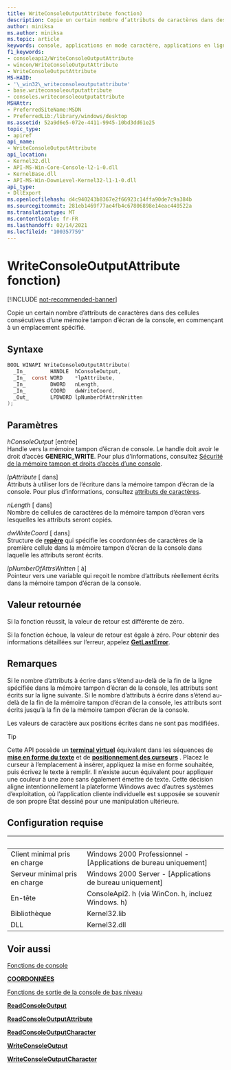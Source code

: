 ```yaml
---
title: WriteConsoleOutputAttribute fonction)
description: Copie un certain nombre d’attributs de caractères dans des cellules consécutives d’une mémoire tampon d’écran de la console, en commençant à un emplacement spécifié.
author: miniksa
ms.author: miniksa
ms.topic: article
keywords: console, applications en mode caractère, applications en ligne de commande, applications de terminal, API console
f1_keywords:
- consoleapi2/WriteConsoleOutputAttribute
- wincon/WriteConsoleOutputAttribute
- WriteConsoleOutputAttribute
MS-HAID:
- '\_win32\_writeconsoleoutputattribute'
- base.writeconsoleoutputattribute
- consoles.writeconsoleoutputattribute
MSHAttr:
- PreferredSiteName:MSDN
- PreferredLib:/library/windows/desktop
ms.assetid: 52a9d6e5-072e-4411-9945-10bd3dd61e25
topic_type:
- apiref
api_name:
- WriteConsoleOutputAttribute
api_location:
- Kernel32.dll
- API-MS-Win-Core-Console-l2-1-0.dll
- KernelBase.dll
- API-MS-Win-DownLevel-Kernel32-l1-1-0.dll
api_type:
- DllExport
ms.openlocfilehash: d4c940243b8367e2f66923c14ffa90de7c9a384b
ms.sourcegitcommit: 281eb1469f77ae4fb4c67806898e14eac440522a
ms.translationtype: MT
ms.contentlocale: fr-FR
ms.lasthandoff: 02/14/2021
ms.locfileid: "100357759"
---
```

# <a name="writeconsoleoutputattribute-function"></a>WriteConsoleOutputAttribute fonction)

[!INCLUDE [not-recommended-banner](./includes/not-recommended-banner.md)]

Copie un certain nombre d’attributs de caractères dans des cellules consécutives d’une mémoire tampon d’écran de la console, en commençant à un emplacement spécifié.

## <a name="syntax"></a>Syntaxe

```C
BOOL WINAPI WriteConsoleOutputAttribute(
  _In_        HANDLE  hConsoleOutput,
  _In_  const WORD    *lpAttribute,
  _In_        DWORD   nLength,
  _In_        COORD   dwWriteCoord,
  _Out_       LPDWORD lpNumberOfAttrsWritten
);
```

## <a name="parameters"></a>Paramètres

*hConsoleOutput* \[entrée\]  
Handle vers la mémoire tampon d’écran de console. Le handle doit avoir le droit d’accès **GENERIC\_WRITE**. Pour plus d’informations, consultez [Sécurité de la mémoire tampon et droits d’accès d’une console](console-buffer-security-and-access-rights.md).

*lpAttribute* \[ dans\]  
Attributs à utiliser lors de l’écriture dans la mémoire tampon d’écran de la console. Pour plus d’informations, consultez [attributs de caractères](console-screen-buffers.md#character-attributes).

*nLength* \[ dans\]  
Nombre de cellules de caractères de la mémoire tampon d’écran vers lesquelles les attributs seront copiés.

*dwWriteCoord* \[ dans\]  
Structure de [**repère**](coord-str.md) qui spécifie les coordonnées de caractères de la première cellule dans la mémoire tampon d’écran de la console dans laquelle les attributs seront écrits.

*lpNumberOfAttrsWritten* \[ à\]  
Pointeur vers une variable qui reçoit le nombre d’attributs réellement écrits dans la mémoire tampon d’écran de la console.

## <a name="return-value"></a>Valeur retournée

Si la fonction réussit, la valeur de retour est différente de zéro.

Si la fonction échoue, la valeur de retour est égale à zéro. Pour obtenir des informations détaillées sur l’erreur, appelez [**GetLastError**](/windows/win32/api/errhandlingapi/nf-errhandlingapi-getlasterror).

## <a name="remarks"></a>Remarques

Si le nombre d’attributs à écrire dans s’étend au-delà de la fin de la ligne spécifiée dans la mémoire tampon d’écran de la console, les attributs sont écrits sur la ligne suivante. Si le nombre d’attributs à écrire dans s’étend au-delà de la fin de la mémoire tampon d’écran de la console, les attributs sont écrits jusqu’à la fin de la mémoire tampon d’écran de la console.

Les valeurs de caractère aux positions écrites dans ne sont pas modifiées.

> [!TIP]
> Cette API possède un **[terminal virtuel](console-virtual-terminal-sequences.md)** équivalent dans les séquences de **[mise en forme du texte](console-virtual-terminal-sequences.md#text-formatting)** et de **[positionnement des curseurs](console-virtual-terminal-sequences.md#cursor-positioning)** . Placez le curseur à l’emplacement à insérer, appliquez la mise en forme souhaitée, puis écrivez le texte à remplir. Il n’existe aucun équivalent pour appliquer une couleur à une zone sans également émettre de texte. Cette décision aligne intentionnellement la plateforme Windows avec d’autres systèmes d’exploitation, où l’application cliente individuelle est supposée se souvenir de son propre État dessiné pour une manipulation ultérieure.

## <a name="requirements"></a>Configuration requise

| &nbsp; | &nbsp; |
|-|-|
| Client minimal pris en charge | Windows 2000 Professionnel - \[Applications de bureau uniquement\] |
| Serveur minimal pris en charge | Windows 2000 Server - \[Applications de bureau uniquement\] |
| En-tête | ConsoleApi2. h (via WinCon. h, incluez Windows. h) |
| Bibliothèque | Kernel32.lib |
| DLL | Kernel32.dll |

## <a name="see-also"></a>Voir aussi

[Fonctions de console](console-functions.md)

[**COORDONNÉES**](coord-str.md)

[Fonctions de sortie de la console de bas niveau](low-level-console-output-functions.md)

[**ReadConsoleOutput**](readconsoleoutput.md)

[**ReadConsoleOutputAttribute**](readconsoleoutputattribute.md)

[**ReadConsoleOutputCharacter**](readconsoleoutputcharacter.md)

[**WriteConsoleOutput**](writeconsoleoutput.md)

[**WriteConsoleOutputCharacter**](writeconsoleoutputcharacter.md)